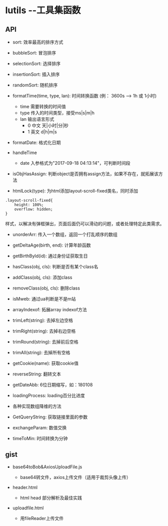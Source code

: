 # lutils --工具集函数

## API
- sort: 效率最高的排序方式
- bubbleSort: 冒泡排序
- selectionSort: 选择排序
- insertionSort: 插入排序
- randomSort: 随机排序

- formatTime(time, type, lan): 时间转换函数 (例： 3600s --> 1h 或 1小时)
    - time 需要转换的时间值
    - type 传入的时间类型，接受ms|s|m|h
    - lan 输出语言形式
        - 0 中文 天|小时|分|秒
        - 1 英文 d|h|m|s

- formatDate: 格式化日期

- handleTime
    - date 入参格式为"2017-09-18 04:13:14"，可判断时间段

- isObjHasAssign: 判断object是否拥有assign方法，如果不存在，就拓展该方法

- htmlLock(type): 为html添加layout-scroll-fixed类名，同时添加
```
.layout-scroll-fixed{
    height: 100%;
    overflow: hidden;
}
```
样式，以解决有弹框弹出，页面后面仍可以滑动的问题，或者处理特定此类需求。

- unorderArr: 传入一个数组，返回一个打乱顺序的数组

- getDeltaAge(birth, end): 计算年龄函数
- getBirthById(id): 通过身份证获取生日
- hasClass(obj, cls): 判断是否有某个class名
- addClass(obj, cls): 添加class
- removeClass(obj, cls): 删除class
- isMweb: 通过ua判断是不是m站
- arrayIndexof: 拓展array indexof方法
- trimLeft(string): 去掉左边空格
- trimRight(string): 去掉右边空格
- trimRound(string): 去掉前后空格
- trimAll(string): 去掉所有空格
- getCookie(name): 获取cookie值
- reverseString: 翻转文本
- getDateAbb: 6位日期缩写，如：180108

- loadingProcess: loading百分比进度

- 各种实现数组降维的方法

- GetQueryString: 获取链接里面的参数

- exchangeParam: 数值交换

- timeToMin: 时间转换为分钟

## gist

- base64toBob&AxiosUploadFile.js
    - base64转文件，axios上传文件（适用于裁剪头像上传）

- header.html
    - html head 部分解析及最佳实践

- uploadfile.html
    - 用fileReader上传文件